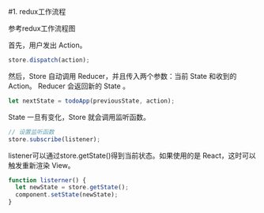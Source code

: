 #1. redux工作流程

参考redux工作流程图

首先，用户发出 Action。

``` javascript
store.dispatch(action);
```

然后，Store 自动调用 Reducer，并且传入两个参数：当前 State 和收到的 Action。 Reducer 会返回新的 State 。

``` javascript
let nextState = todoApp(previousState, action);
```

State 一旦有变化，Store 就会调用监听函数。

``` javascript
// 设置监听函数
store.subscribe(listener);
```

listener可以通过store.getState()得到当前状态。如果使用的是 React，这时可以触发重新渲染 View。

``` javascript
function listerner() {
  let newState = store.getState();
  component.setState(newState);   
}
```
